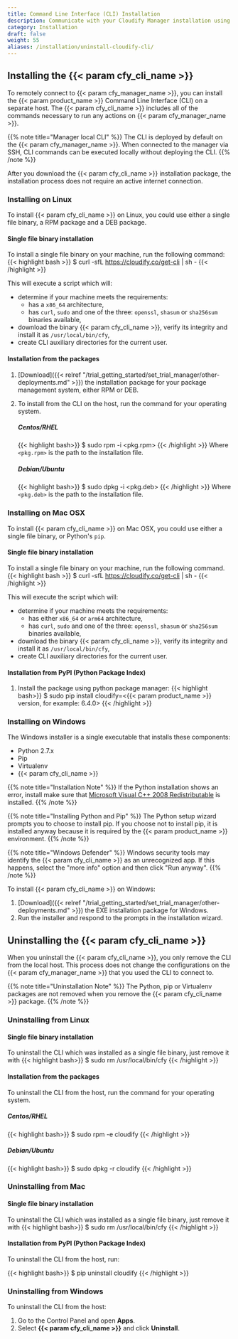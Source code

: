 ```yaml
---
title: Command Line Interface (CLI) Installation
description: Communicate with your Cloudify Manager installation using Cloudify CLI.
category: Installation
draft: false
weight: 55
aliases: /installation/uninstall-cloudify-cli/
---
```

## Installing the {{< param cfy_cli_name >}}

To remotely connect to {{< param cfy_manager_name >}}, you can install the {{< param product_name >}} Command Line Interface (CLI) on a separate host. The {{< param cfy_cli_name >}} includes all of the commands necessary to run any actions on {{< param cfy_manager_name >}}.

{{% note title="Manager local CLI" %}}
The CLI is deployed by default on the {{< param cfy_manager_name >}}. When connected to the manager via SSH, CLI commands can be executed locally without deploying the CLI.
{{% /note %}}

After you download the {{< param cfy_cli_name >}} installation package, the installation process does not require an active internet connection.

### Installing on Linux

To install {{< param cfy_cli_name >}} on Linux, you could use either a single file binary, a RPM
package and a DEB package.

#### Single file binary installation
To install a single file binary on your machine, run the following command:
{{< highlight bash >}}
$ curl -sfL https://cloudify.co/get-cli | sh -
{{< /highlight >}}

This will execute a script which will:
  * determine if your machine meets the requirements:
    - has a `x86_64` architecture,
    - has `curl`, `sudo` and one of the three: `openssl`, `shasum` or `sha256sum` binaries available,
  * download the binary {{< param cfy_cli_name >}}, verify its integrity and install it as
    `/usr/local/bin/cfy`,
  * create CLI auxiliary directories for the current user.

#### Installation from the packages

1. [Download]({{< relref "/trial_getting_started/set_trial_manager/other-deployments.md" >}}) the installation package for your package management system, either RPM or DEB.
2. To install from the CLI on the host, run the command for your operating system.

    ##### Centos/RHEL
    {{< highlight bash>}}
    $ sudo rpm -i <pkg.rpm>
    {{< /highlight >}}
    Where `<pkg.rpm>` is the path to the installation file.

    ##### Debian/Ubuntu
    {{< highlight bash>}}
    $ sudo dpkg -i <pkg.deb>
    {{< /highlight >}}
    Where `<pkg.deb>` is the path to the installation file.

### Installing on Mac OSX

To install {{< param cfy_cli_name >}} on Mac OSX, you could use either a single file binary, or
Python's `pip`.

#### Single file binary installation
To install a single file binary on your machine, run the following command.
{{< highlight bash >}}
$ curl -sfL https://cloudify.co/get-cli | sh -
{{< /highlight >}}

This will execute the script which will:
  * determine if your machine meets the requirements:
    - has either `x86_64` or `arm64` architecture,
    - has `curl`, `sudo` and one of the three: `openssl`, `shasum` or `sha256sum` binaries available,
  * download the binary {{< param cfy_cli_name >}}, verify its integrity and install it as
    `/usr/local/bin/cfy`,
  * create CLI auxiliary directories for the current user.

#### Installation from PyPI (Python Package Index)

1. Install the package using python package manager:
    {{< highlight bash>}}
    $ sudo pip install cloudify=<{{< param product_name >}} version, for example: 6.4.0>
    {{< /highlight >}}

### Installing on Windows

The Windows installer is a single executable that installs these components:

* Python 2.7.x
* Pip
* Virtualenv
* {{< param cfy_cli_name >}}

{{% note title="Installation Note" %}}
If the Python installation shows an error, install make sure that [Microsoft Visual C++ 2008 Redistributable](https://www.microsoft.com/en-us/download/details.aspx?id=29) is installed.
{{% /note %}}

{{% note title="Installing Python and Pip" %}}
The Python setup wizard prompts you to choose to install pip. If you choose not to install pip, it is installed anyway because it is required by the {{< param product_name >}} environment.
{{% /note %}}

{{% note title="Windows Defender" %}}
Windows security tools may identify the {{< param cfy_cli_name >}} as an unrecognized app. If this happens, select the "more info" option and then click "Run anyway".
{{% /note %}}

To install {{< param cfy_cli_name >}} on Windows:

1. [Download]({{< relref "/trial_getting_started/set_trial_manager/other-deployments.md" >}}) the EXE installation package for Windows.
2. Run the installer and respond to the prompts in the installation wizard.

## Uninstalling the {{< param cfy_cli_name >}}

When you uninstall the {{< param cfy_cli_name >}}, you only remove the CLI from the local host. This process does not change the configurations on the {{< param cfy_manager_name >}} that you used the CLI to connect to.

{{% note title="Uninstallation Note" %}}
The Python, pip or Virtualenv packages are not removed when you remove the {{< param cfy_cli_name >}} package.
{{% /note %}}

### Uninstalling from Linux

#### Single file binary installation

To uninstall the CLI which was installed as a single file binary, just remove it with
{{< highlight bash>}}
$ sudo rm /usr/local/bin/cfy
{{< /highlight >}}

#### Installation from the packages

To uninstall the CLI from the host, run the command for your operating system.

##### Centos/RHEL
{{< highlight bash>}}
$ sudo rpm -e cloudify
{{< /highlight >}}

##### Debian/Ubuntu
{{< highlight bash>}}
$ sudo dpkg -r cloudify
{{< /highlight >}}

### Uninstalling from Mac

#### Single file binary installation

To uninstall the CLI which was installed as a single file binary, just remove it with
{{< highlight bash>}}
$ sudo rm /usr/local/bin/cfy
{{< /highlight >}}

#### Installation from PyPI (Python Package Index)

To uninstall the CLI from the host, run:

{{< highlight bash>}}
$ pip uninstall cloudify
{{< /highlight >}}

### Uninstalling from Windows

To uninstall the CLI from the host:

1. Go to the Control Panel and open **Apps**.
1. Select **{{< param cfy_cli_name >}}** and click **Uninstall**.
